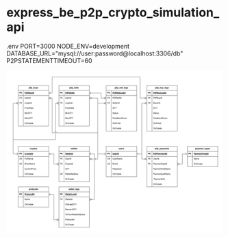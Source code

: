 # express_be_p2p_crypto_simulation_api

.env
PORT=3000
NODE_ENV=development
DATABASE_URL="mysql://user:password@localhost:3306/db"
P2PSTATEMENTTIMEOUT=60

![er_diagram](https://github.com/MeRrai333/express_be_p2p_crypto_simulation_api/blob/main/Diagram/ER_diagram.svg?raw=true)
